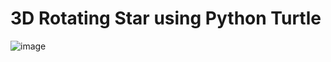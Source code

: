 # 3D Rotating Star using Python Turtle

![image](https://github.com/LiF-Lee/python-turtle/assets/66173558/ab450b2d-98e9-4c05-ace1-ca06e937e7f1)
